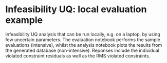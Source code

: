 # Infeasibility UQ: local evaluation example

Infeasibility UQ analysis that can be run locally, e.g. on a laptop, by using few uncertain parameters. The evaluation notebook performs the sample evaluations (intensive), whilst the analysis notebook plots the results from the generated database (non-intensive). Reponses include the individual violated constraint residuals as well as the RMS violated constraints.
